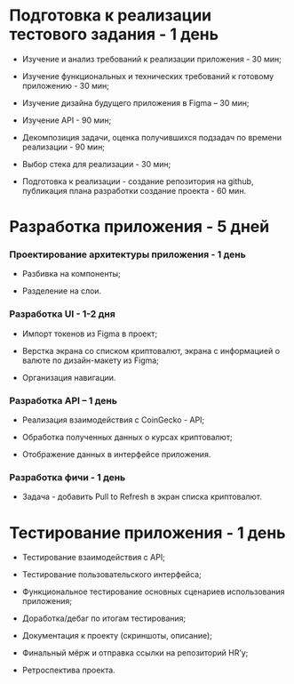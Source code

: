 # **Подготовка к реализации тестового задания - 1 день**

- Изучение и анализ требований к реализации приложения - 30 мин; 

- Изучение функциональных и технических требований к готовому приложению - 30 мин; 

- Изучение дизайна будущего приложения в Figma – 30 мин; 

- Изучение API - 90 мин; 

- Декомпозиция задачи, оценка получившихся подзадач по времени реализации - 90 мин; 

- Выбор стека для реализации - 30 мин; 

- Подготовка к реализации - создание репозитория  на github, публикация плана разработки создание проекта - 60 мин. 

# **Разработка приложения - 5 дней**  

### **Проектирование архитектуры приложения - 1 день** 

  - Разбивка на компоненты;

  - Разделение на слои.


### **Разработка UI  - 1-2 дня**

  - Импорт токенов из Figma в проект; 

  - Верстка экрана со списком криптовалют, экрана с информацией о валюте по дизайн-макету из Figma; 

  - Организация навигации. 

 

### **Разработка  API – 1 день** 

- Реализация взаимодействия c CoinGecko -  API; 

- Обработка полученных данных о курсах криптовалют; 

- Отображение данных в интерфейсе приложения. 

### **Разработка фичи - 1 день** 

- Задача - добавить Pull to Refresh в экран списка криптовалют. 

 

# **Тестирование приложения  - 1 день** 

- Тестирование взаимодействия с API; 

- Тестирование пользовательского интерфейса; 

- Функциональное тестирование основных сценариев использования приложения; 

- Доработка/дебаг по итогам тестирования; 

- Документация к проекту (скриншоты, описание); 

- Финальный мёрж и отправка ссылки на репозиторий HR’у; 

- Ретроспектива проекта. 
